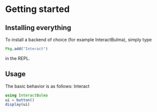 # Getting started

## Installing everything
To install a backend of choice (for example InteractBulma), simply type

```julia
Pkg.add("Interact")
```

in the REPL.

## Usage

The basic behavior is as follows: Interact

```julia
using InteractBulma
ui = button()
display(ui)
```
